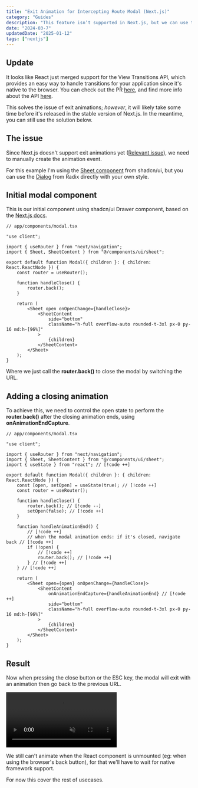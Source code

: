 ```yaml
---
title: "Exit Animation for Intercepting Route Modal (Next.js)"
category: "Guides"
description: "This feature isn’t supported in Next.js, but we can use the modal state to trigger route changes after the animation ends."
date: "2024-03-7"
updatedDate: "2025-01-12"
tags: ["nextjs"]
---
```


## Update

It looks like React just merged support for the View Transitions API, which provides an easy way to handle transitions for your application since it's native to the browser. You can check out the PR [here](https://github.com/facebook/react/pull/31975), and find more info about the API [here](https://developer.mozilla.org/en-US/docs/Web/API/View_Transition_API).

This solves the issue of exit animations; _however_, it will likely take some time before it's released in the stable version of Next.js. In the meantime, you can still use the solution below.

## The issue

Since Next.js doesn't support exit animations yet ([Relevant issue](https://github.com/vercel/next.js/issues/49279)), we need to manually create the animation event.

For this example I'm using the [Sheet component](https://ui.shadcn.com/docs/components/sheet) from shadcn/ui, but you can use the [Dialog](https://www.radix-ui.com/primitives/docs/components/dialog#api-reference) from Radix directly with your own style.

## Initial modal component

This is our initial component using shadcn/ui Drawer component, based on the [Next.js docs](https://nextjs.org/docs/app/building-your-application/routing/parallel-routes#modals).

```tsx
// app/components/modal.tsx

"use client";

import { useRouter } from "next/navigation";
import { Sheet, SheetContent } from "@/components/ui/sheet";

export default function Modal({ children }: { children: React.ReactNode }) {
    const router = useRouter();

    function handleClose() {
        router.back();
    }

    return (
        <Sheet open onOpenChange={handleClose}>
            <SheetContent
                side="bottom"
                className="h-full overflow-auto rounded-t-3xl px-0 py-16 md:h-[96%]"
            >
                {children}
            </SheetContent>
        </Sheet>
    );
}
```

Where we just call the **router.back()** to close the modal by switching the URL.

## Adding a closing animation

To achieve this, we need to control the open state to perform the **router.back()** after the closing animation ends, using **onAnimationEndCapture**.

```tsx
// app/components/modal.tsx

"use client";

import { useRouter } from "next/navigation";
import { Sheet, SheetContent } from "@/components/ui/sheet";
import { useState } from "react"; // [!code ++]

export default function Modal({ children }: { children: React.ReactNode }) {
    const [open, setOpen] = useState(true); // [!code ++]
    const router = useRouter();

    function handleClose() {
        router.back(); // [!code --]
        setOpen(false); // [!code ++]
    }

    function handleAnimationEnd() {
        // [!code ++]
        // when the modal animation ends: if it's closed, navigate back // [!code ++]
        if (!open) {
            // [!code ++]
            router.back(); // [!code ++]
        } // [!code ++]
    } // [!code ++]

    return (
        <Sheet open={open} onOpenChange={handleClose}>
            <SheetContent
                onAnimationEndCapture={handleAnimationEnd} // [!code ++]
                side="bottom"
                className="h-full overflow-auto rounded-t-3xl px-0 py-16 md:h-[96%]"
            >
                {children}
            </SheetContent>
        </Sheet>
    );
}
```

## Result

Now when pressing the close button or the ESC key, the modal will exit with an animation then go back to the previous URL.

<video class="w-full rounded-md aspect-[16/10]" autoPlay muted loop controls>
  <source src="/blog/intercepting-modal.webm" type="video/webm" />
  Your browser does not support the video tag.
</video>

We still can't animate when the React component is unmounted (eg: when using the browser's back button), for that we'll have to wait for native framework support.

For now this cover the rest of usecases.
